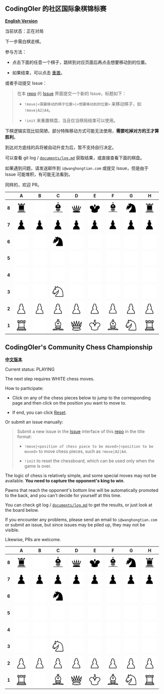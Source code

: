 
## CodingOIer 的社区国际象棋锦标赛

[**English Version**](#codingoiers-community-chess-championship)

当前状态：正在对局

下一步需白棋走棋。

参与方法：

- 点击下面的任意一个棋子，跳转到对应页面后再点击想要移动到的位置。

- 如果结束，可以点击 [重置](https://github.com/CodingOIer/CodingOIer/issues/new?title=%21init&body=%E9%80%9A%E5%B8%B8%EF%BC%8C%E4%BD%A0%E5%8F%AA%E9%9C%80%E8%A6%81%E7%82%B9%E5%87%BB%E5%8F%B3%E4%B8%8B%E6%96%B9%E7%9A%84%20Create%20%E6%8C%89%E9%92%AE%E5%8D%B3%E5%8F%AF%E5%8F%91%E9%80%81%E8%AF%B7%E6%B1%82%EF%BC%8C%E7%AD%89%E5%BE%85%E5%8D%81%E5%87%A0%E7%A7%92%E6%9B%B4%E6%94%B9%E5%B0%B1%E4%BC%9A%E6%98%BE%E7%A4%BA%E5%9C%A8%E6%A3%8B%E7%9B%98%E4%B8%8A%EF%BC%8C%E5%A6%82%E6%9E%9C%E9%A1%BA%E6%89%8B%EF%BC%8C%E8%AF%B7%E4%BD%A0%E9%A1%BA%E4%BE%BF%E7%82%B9%E5%87%BB%E5%90%8E%E9%9D%A2%E4%BC%9A%E5%87%BA%E7%8E%B0%E7%9A%84%20Close%20Issue%20%E6%9D%A5%E5%85%B3%E9%97%AD%E6%AD%A4%E8%AE%AE%E9%A2%98%0A%0A%5B%E8%BF%94%E5%9B%9E%E6%A3%8B%E7%9B%98%E9%A1%B5%E9%9D%A2%5D%28https%3A//github.com/CodingOIer%23codingoier-%25E7%259A%2584%25E7%25A4%25BE%25E5%258C%25BA%25E5%259B%25BD%25E9%2599%2585%25E8%25B1%25A1%25E6%25A3%258B%25E9%2594%25A6%25E6%25A0%2587%25E8%25B5%259B%29%0A%0AUsually%2C%20you%20only%20need%20to%20click%20the%20Create%20button%20in%20the%20lower%20right%20corner%20to%20send%20the%20request.%20Wait%20for%20more%20than%20ten%20seconds%20for%20the%20changes%20to%20appear%20on%20the%20board.%20If%20it%20goes%20smoothly%2C%20please%20click%20the%20Close%20Issue%20button%20that%20will%20appear%20later%20to%20close%20this%20issue.%0A%0A%5BReturn%20to%20the%20board%20page%5D%28https%3A//github.com/CodingOIer%23codingoiers-community-chess-championship%29)。

或者手动提交 Issue：

> 在本 [repo](https://github.com/CodingOIer/CodingOIer) 的 [Issue](https://github.com/CodingOIer/CodingOIer/issues) 界面提交一个新的 Issue，标题如下：
>
> - `!move|<需要移动的棋子位置>|<想要移动到的位置>` 来移动棋子，如 `!move|A2|A4`。
>
> - `!init` 来重置棋盘，当且仅当棋局结束可以使用。

下棋逻辑实现比较简陋，部分特殊移动方式可能无法使用，**需要吃掉对方的王才算胜利**。

到达对方底线的兵将被自动升变为后，暂不支持自行决定。

可以查看 git log / [`documents/log.md`](https://github.com/CodingOIer/CodingOIer/blob/game/documents/log.md) 获取结果，或直接查看下面的棋盘。

如果遇到问题，请发送邮件到 `i@wanghongtian.com` 或提交 Issue，但是由于 Issue 可能堆积，有可能无法看到。

同样的，欢迎 PR。

|       |   A   |   B   |   C   |   D   |   E   |   F   |   G   |   H   |
| :---: | :---: | :---: | :---: | :---: | :---: | :---: | :---: | :---: |
| **8** | [![](./chess-images/bR.svg)](./chess-links/a8.md)  | [![](./chess-images/nn.svg)](./chess-links/b8.md)  | [![](./chess-images/bB.svg)](./chess-links/c8.md)  | [![](./chess-images/bQ.svg)](./chess-links/d8.md)  | [![](./chess-images/bK.svg)](./chess-links/e8.md)  | [![](./chess-images/bB.svg)](./chess-links/f8.md)  | [![](./chess-images/bN.svg)](./chess-links/g8.md)  | [![](./chess-images/bR.svg)](./chess-links/h8.md)  |
| **7** | [![](./chess-images/bP.svg)](./chess-links/a7.md)  | [![](./chess-images/bP.svg)](./chess-links/b7.md)  | [![](./chess-images/bP.svg)](./chess-links/c7.md)  | [![](./chess-images/bP.svg)](./chess-links/d7.md)  | [![](./chess-images/bP.svg)](./chess-links/e7.md)  | [![](./chess-images/bP.svg)](./chess-links/f7.md)  | [![](./chess-images/bP.svg)](./chess-links/g7.md)  | [![](./chess-images/bP.svg)](./chess-links/h7.md)  |
| **6** | [![](./chess-images/nn.svg)](./chess-links/a6.md)  | [![](./chess-images/nn.svg)](./chess-links/b6.md)  | [![](./chess-images/bN.svg)](./chess-links/c6.md)  | [![](./chess-images/nn.svg)](./chess-links/d6.md)  | [![](./chess-images/nn.svg)](./chess-links/e6.md)  | [![](./chess-images/nn.svg)](./chess-links/f6.md)  | [![](./chess-images/nn.svg)](./chess-links/g6.md)  | [![](./chess-images/nn.svg)](./chess-links/h6.md)  |
| **5** | [![](./chess-images/nn.svg)](./chess-links/a5.md)  | [![](./chess-images/nn.svg)](./chess-links/b5.md)  | [![](./chess-images/nn.svg)](./chess-links/c5.md)  | [![](./chess-images/nn.svg)](./chess-links/d5.md)  | [![](./chess-images/nn.svg)](./chess-links/e5.md)  | [![](./chess-images/nn.svg)](./chess-links/f5.md)  | [![](./chess-images/nn.svg)](./chess-links/g5.md)  | [![](./chess-images/nn.svg)](./chess-links/h5.md)  |
| **4** | [![](./chess-images/nn.svg)](./chess-links/a4.md)  | [![](./chess-images/nn.svg)](./chess-links/b4.md)  | [![](./chess-images/nn.svg)](./chess-links/c4.md)  | [![](./chess-images/nn.svg)](./chess-links/d4.md)  | [![](./chess-images/nn.svg)](./chess-links/e4.md)  | [![](./chess-images/nn.svg)](./chess-links/f4.md)  | [![](./chess-images/nn.svg)](./chess-links/g4.md)  | [![](./chess-images/nn.svg)](./chess-links/h4.md)  |
| **3** | [![](./chess-images/nn.svg)](./chess-links/a3.md)  | [![](./chess-images/nn.svg)](./chess-links/b3.md)  | [![](./chess-images/wN.svg)](./chess-links/c3.md)  | [![](./chess-images/nn.svg)](./chess-links/d3.md)  | [![](./chess-images/nn.svg)](./chess-links/e3.md)  | [![](./chess-images/nn.svg)](./chess-links/f3.md)  | [![](./chess-images/nn.svg)](./chess-links/g3.md)  | [![](./chess-images/nn.svg)](./chess-links/h3.md)  |
| **2** | [![](./chess-images/wP.svg)](./chess-links/a2.md)  | [![](./chess-images/wP.svg)](./chess-links/b2.md)  | [![](./chess-images/wP.svg)](./chess-links/c2.md)  | [![](./chess-images/wP.svg)](./chess-links/d2.md)  | [![](./chess-images/wP.svg)](./chess-links/e2.md)  | [![](./chess-images/wP.svg)](./chess-links/f2.md)  | [![](./chess-images/wP.svg)](./chess-links/g2.md)  | [![](./chess-images/wP.svg)](./chess-links/h2.md)  |
| **1** | [![](./chess-images/wR.svg)](./chess-links/a1.md)  | [![](./chess-images/nn.svg)](./chess-links/b1.md)  | [![](./chess-images/wB.svg)](./chess-links/c1.md)  | [![](./chess-images/wQ.svg)](./chess-links/d1.md)  | [![](./chess-images/wK.svg)](./chess-links/e1.md)  | [![](./chess-images/wB.svg)](./chess-links/f1.md)  | [![](./chess-images/wN.svg)](./chess-links/g1.md)  | [![](./chess-images/wR.svg)](./chess-links/h1.md)  |

## CodingOIer's Community Chess Championship

[**中文版本**](#codingoier-的社区国际象棋锦标赛)

Current status: PLAYING

The next step requires WHITE chess moves.

How to participate:

- Click on any of the chess pieces below to jump to the corresponding page and then click on the position you want to move to.

- If end, you can click [Reset](https://github.com/CodingOIer/CodingOIer/issues/new?title=%21init&body=%E9%80%9A%E5%B8%B8%EF%BC%8C%E4%BD%A0%E5%8F%AA%E9%9C%80%E8%A6%81%E7%82%B9%E5%87%BB%E5%8F%B3%E4%B8%8B%E6%96%B9%E7%9A%84%20Create%20%E6%8C%89%E9%92%AE%E5%8D%B3%E5%8F%AF%E5%8F%91%E9%80%81%E8%AF%B7%E6%B1%82%EF%BC%8C%E7%AD%89%E5%BE%85%E5%8D%81%E5%87%A0%E7%A7%92%E6%9B%B4%E6%94%B9%E5%B0%B1%E4%BC%9A%E6%98%BE%E7%A4%BA%E5%9C%A8%E6%A3%8B%E7%9B%98%E4%B8%8A%EF%BC%8C%E5%A6%82%E6%9E%9C%E9%A1%BA%E6%89%8B%EF%BC%8C%E8%AF%B7%E4%BD%A0%E9%A1%BA%E4%BE%BF%E7%82%B9%E5%87%BB%E5%90%8E%E9%9D%A2%E4%BC%9A%E5%87%BA%E7%8E%B0%E7%9A%84%20Close%20Issue%20%E6%9D%A5%E5%85%B3%E9%97%AD%E6%AD%A4%E8%AE%AE%E9%A2%98%0A%0A%5B%E8%BF%94%E5%9B%9E%E6%A3%8B%E7%9B%98%E9%A1%B5%E9%9D%A2%5D%28https%3A//github.com/CodingOIer%23codingoier-%25E7%259A%2584%25E7%25A4%25BE%25E5%258C%25BA%25E5%259B%25BD%25E9%2599%2585%25E8%25B1%25A1%25E6%25A3%258B%25E9%2594%25A6%25E6%25A0%2587%25E8%25B5%259B%29%0A%0AUsually%2C%20you%20only%20need%20to%20click%20the%20Create%20button%20in%20the%20lower%20right%20corner%20to%20send%20the%20request.%20Wait%20for%20more%20than%20ten%20seconds%20for%20the%20changes%20to%20appear%20on%20the%20board.%20If%20it%20goes%20smoothly%2C%20please%20click%20the%20Close%20Issue%20button%20that%20will%20appear%20later%20to%20close%20this%20issue.%0A%0A%5BReturn%20to%20the%20board%20page%5D%28https%3A//github.com/CodingOIer%23codingoiers-community-chess-championship%29).

Or submit an issue manually:

> Submit a new issue in the [Issue](https://github.com/CodingOIer/CodingOIer) interface of this [repo](https://github.com/CodingOIer/CodingOIer) in the title format:
>
> - `!move|<position of chess piece to be moved>|<position to be moved>` to move chess pieces, such as `!move|A2|A4`.
>
> - `!init` to reset the chessboard, which can be used only when the game is over.

The logic of chess is relatively simple, and some special moves may not be available. **You need to capture the opponent's king to win**.

Pawns that reach the opponent's bottom line will be automatically promoted to the back, and you can't decide for yourself at this time.

You can check git log / [`documents/log.md`](https://github.com/CodingOIer/CodingOIer/blob/game/documents/log.md) to get the results, or just look at the board below.

If you encounter any problems, please send an email to `i@wanghongtian.com` or submit an issue, but since issues may be piled up, they may not be visible.

Likewise, PRs are welcome.

|       |   A   |   B   |   C   |   D   |   E   |   F   |   G   |   H   |
| :---: | :---: | :---: | :---: | :---: | :---: | :---: | :---: | :---: |
| **8** | [![](./chess-images/bR.svg)](./chess-links/a8.md)  | [![](./chess-images/nn.svg)](./chess-links/b8.md)  | [![](./chess-images/bB.svg)](./chess-links/c8.md)  | [![](./chess-images/bQ.svg)](./chess-links/d8.md)  | [![](./chess-images/bK.svg)](./chess-links/e8.md)  | [![](./chess-images/bB.svg)](./chess-links/f8.md)  | [![](./chess-images/bN.svg)](./chess-links/g8.md)  | [![](./chess-images/bR.svg)](./chess-links/h8.md)  |
| **7** | [![](./chess-images/bP.svg)](./chess-links/a7.md)  | [![](./chess-images/bP.svg)](./chess-links/b7.md)  | [![](./chess-images/bP.svg)](./chess-links/c7.md)  | [![](./chess-images/bP.svg)](./chess-links/d7.md)  | [![](./chess-images/bP.svg)](./chess-links/e7.md)  | [![](./chess-images/bP.svg)](./chess-links/f7.md)  | [![](./chess-images/bP.svg)](./chess-links/g7.md)  | [![](./chess-images/bP.svg)](./chess-links/h7.md)  |
| **6** | [![](./chess-images/nn.svg)](./chess-links/a6.md)  | [![](./chess-images/nn.svg)](./chess-links/b6.md)  | [![](./chess-images/bN.svg)](./chess-links/c6.md)  | [![](./chess-images/nn.svg)](./chess-links/d6.md)  | [![](./chess-images/nn.svg)](./chess-links/e6.md)  | [![](./chess-images/nn.svg)](./chess-links/f6.md)  | [![](./chess-images/nn.svg)](./chess-links/g6.md)  | [![](./chess-images/nn.svg)](./chess-links/h6.md)  |
| **5** | [![](./chess-images/nn.svg)](./chess-links/a5.md)  | [![](./chess-images/nn.svg)](./chess-links/b5.md)  | [![](./chess-images/nn.svg)](./chess-links/c5.md)  | [![](./chess-images/nn.svg)](./chess-links/d5.md)  | [![](./chess-images/nn.svg)](./chess-links/e5.md)  | [![](./chess-images/nn.svg)](./chess-links/f5.md)  | [![](./chess-images/nn.svg)](./chess-links/g5.md)  | [![](./chess-images/nn.svg)](./chess-links/h5.md)  |
| **4** | [![](./chess-images/nn.svg)](./chess-links/a4.md)  | [![](./chess-images/nn.svg)](./chess-links/b4.md)  | [![](./chess-images/nn.svg)](./chess-links/c4.md)  | [![](./chess-images/nn.svg)](./chess-links/d4.md)  | [![](./chess-images/nn.svg)](./chess-links/e4.md)  | [![](./chess-images/nn.svg)](./chess-links/f4.md)  | [![](./chess-images/nn.svg)](./chess-links/g4.md)  | [![](./chess-images/nn.svg)](./chess-links/h4.md)  |
| **3** | [![](./chess-images/nn.svg)](./chess-links/a3.md)  | [![](./chess-images/nn.svg)](./chess-links/b3.md)  | [![](./chess-images/wN.svg)](./chess-links/c3.md)  | [![](./chess-images/nn.svg)](./chess-links/d3.md)  | [![](./chess-images/nn.svg)](./chess-links/e3.md)  | [![](./chess-images/nn.svg)](./chess-links/f3.md)  | [![](./chess-images/nn.svg)](./chess-links/g3.md)  | [![](./chess-images/nn.svg)](./chess-links/h3.md)  |
| **2** | [![](./chess-images/wP.svg)](./chess-links/a2.md)  | [![](./chess-images/wP.svg)](./chess-links/b2.md)  | [![](./chess-images/wP.svg)](./chess-links/c2.md)  | [![](./chess-images/wP.svg)](./chess-links/d2.md)  | [![](./chess-images/wP.svg)](./chess-links/e2.md)  | [![](./chess-images/wP.svg)](./chess-links/f2.md)  | [![](./chess-images/wP.svg)](./chess-links/g2.md)  | [![](./chess-images/wP.svg)](./chess-links/h2.md)  |
| **1** | [![](./chess-images/wR.svg)](./chess-links/a1.md)  | [![](./chess-images/nn.svg)](./chess-links/b1.md)  | [![](./chess-images/wB.svg)](./chess-links/c1.md)  | [![](./chess-images/wQ.svg)](./chess-links/d1.md)  | [![](./chess-images/wK.svg)](./chess-links/e1.md)  | [![](./chess-images/wB.svg)](./chess-links/f1.md)  | [![](./chess-images/wN.svg)](./chess-links/g1.md)  | [![](./chess-images/wR.svg)](./chess-links/h1.md)  |
